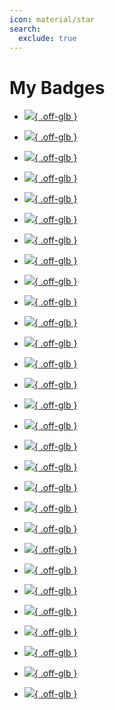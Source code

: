```yaml
---
icon: material/star
search:
  exclude: true
---
```


# My Badges

<div class="grid cards" markdown id="wrapper-grid-template-columns-small">

* [![](assets/images/badges/0a5e8460-5fab-11ee-aac4-bea50ffe6cb4.png){ .off-glb }](https://academy.hackthebox.com/achievement/badge/0a5e8460-5fab-11ee-aac4-bea50ffe6cb4)

* [![](assets/images/badges/0bcb28ff-65ea-11ee-aac4-bea50ffe6cb4.png){ .off-glb }](https://academy.hackthebox.com/achievement/badge/0bcb28ff-65ea-11ee-aac4-bea50ffe6cb4)

* [![](assets/images/badges/1b59a85f-45ce-11ee-acfc-bea50ffe6cb4.png){ .off-glb }](https://academy.hackthebox.com/achievement/badge/1b59a85f-45ce-11ee-acfc-bea50ffe6cb4)

* [![](assets/images/badges/2087433b-4ff3-11ee-acfc-bea50ffe6cb4.png){ .off-glb }](https://academy.hackthebox.com/achievement/badge/2087433b-4ff3-11ee-acfc-bea50ffe6cb4)

* [![](assets/images/badges/2bd3fa0e-70c4-11ee-b5a6-bea50ffe6cb4.png){ .off-glb }](https://academy.hackthebox.com/achievement/badge/2bd3fa0e-70c4-11ee-b5a6-bea50ffe6cb4)

* [![](assets/images/badges/2bd573c7-70c4-11ee-b5a6-bea50ffe6cb4.png){ .off-glb }](https://academy.hackthebox.com/achievement/badge/2bd573c7-70c4-11ee-b5a6-bea50ffe6cb4)

* [![](assets/images/badges/30970e1e-d6ff-11ee-891c-bea50ffe6cb4.png){ .off-glb }](https://academy.hackthebox.com/achievement/badge/30970e1e-d6ff-11ee-891c-bea50ffe6cb4)

* [![](assets/images/badges/309961f2-d6ff-11ee-891c-bea50ffe6cb4.png){ .off-glb }](https://academy.hackthebox.com/achievement/badge/309961f2-d6ff-11ee-891c-bea50ffe6cb4)

* [![](assets/images/badges/47bec975-afbc-11ee-bfb6-bea50ffe6cb4.png){ .off-glb }](https://academy.hackthebox.com/achievement/badge/47bec975-afbc-11ee-bfb6-bea50ffe6cb4)

* [![](assets/images/badges/54d0d164-9f5f-11ee-bfb6-bea50ffe6cb4.png){ .off-glb }](https://academy.hackthebox.com/achievement/badge/54d0d164-9f5f-11ee-bfb6-bea50ffe6cb4)

* [![](assets/images/badges/555aea21-47db-11ee-acfc-bea50ffe6cb4.png){ .off-glb }](https://academy.hackthebox.com/achievement/badge/555aea21-47db-11ee-acfc-bea50ffe6cb4)

* [![](assets/images/badges/58d7ad4b-99af-11ee-bfb6-bea50ffe6cb4.png){ .off-glb }](https://academy.hackthebox.com/achievement/badge/58d7ad4b-99af-11ee-bfb6-bea50ffe6cb4)

* [![](assets/images/badges/5eaaed83-6380-11ee-aac4-bea50ffe6cb4.png){ .off-glb }](https://academy.hackthebox.com/achievement/badge/5eaaed83-6380-11ee-aac4-bea50ffe6cb4)

* [![](assets/images/badges/5f4422d5-7003-11ee-aac4-bea50ffe6cb4.png){ .off-glb }](https://academy.hackthebox.com/achievement/badge/5f4422d5-7003-11ee-aac4-bea50ffe6cb4)

* [![](assets/images/badges/64bcfa5b-6e62-11ee-aac4-bea50ffe6cb4.png){ .off-glb }](https://academy.hackthebox.com/achievement/badge/64bcfa5b-6e62-11ee-aac4-bea50ffe6cb4)

* [![](assets/images/badges/6d5c8743-914d-11ee-bfb6-bea50ffe6cb4.png){ .off-glb }](https://academy.hackthebox.com/achievement/badge/6d5c8743-914d-11ee-bfb6-bea50ffe6cb4)

* [![](assets/images/badges/74b15d1a-cefb-11ee-891c-bea50ffe6cb4.png){ .off-glb }](https://academy.hackthebox.com/achievement/badge/74b15d1a-cefb-11ee-891c-bea50ffe6cb4)

* [![](assets/images/badges/74bbc7c5-cefb-11ee-891c-bea50ffe6cb4.png){ .off-glb }](https://academy.hackthebox.com/achievement/badge/74bbc7c5-cefb-11ee-891c-bea50ffe6cb4)

* [![](assets/images/badges/7ae0b826-62dc-11ee-aac4-bea50ffe6cb4.png){ .off-glb }](https://academy.hackthebox.com/achievement/badge/7ae0b826-62dc-11ee-aac4-bea50ffe6cb4)

* [![](assets/images/badges/990a5618-8fb4-11ee-bfb6-bea50ffe6cb4.png){ .off-glb }](https://academy.hackthebox.com/achievement/badge/990a5618-8fb4-11ee-bfb6-bea50ffe6cb4)

* [![](assets/images/badges/af11ccba-a5b4-11ee-bfb6-bea50ffe6cb4.png){ .off-glb }](https://academy.hackthebox.com/achievement/badge/af11ccba-a5b4-11ee-bfb6-bea50ffe6cb4)

* [![](assets/images/badges/b1812fac-addf-11ee-bfb6-bea50ffe6cb4.png){ .off-glb }](https://academy.hackthebox.com/achievement/badge/b1812fac-addf-11ee-bfb6-bea50ffe6cb4)

* [![](assets/images/badges/b7b9e6d5-c416-11ee-891c-bea50ffe6cb4.png){ .off-glb }](https://academy.hackthebox.com/achievement/badge/b7b9e6d5-c416-11ee-891c-bea50ffe6cb4)

* [![](assets/images/badges/bc4fc867-6086-11ee-aac4-bea50ffe6cb4.png){ .off-glb }](https://academy.hackthebox.com/achievement/badge/bc4fc867-6086-11ee-aac4-bea50ffe6cb4)

* [![](assets/images/badges/bf83ff78-8210-11ee-b5a6-bea50ffe6cb4.png){ .off-glb }](https://academy.hackthebox.com/achievement/badge/bf83ff78-8210-11ee-b5a6-bea50ffe6cb4)

* [![](assets/images/badges/c91c44b5-d6ba-11ee-891c-bea50ffe6cb4.png){ .off-glb }](https://academy.hackthebox.com/achievement/badge/c91c44b5-d6ba-11ee-891c-bea50ffe6cb4)

* [![](assets/images/badges/d55c4956-8dd8-11ee-bfb6-bea50ffe6cb4.png){ .off-glb }](https://academy.hackthebox.com/achievement/badge/d55c4956-8dd8-11ee-bfb6-bea50ffe6cb4)

* [![](assets/images/badges/eae9c74f-64f3-11ee-aac4-bea50ffe6cb4.png){ .off-glb }](https://academy.hackthebox.com/achievement/badge/eae9c74f-64f3-11ee-aac4-bea50ffe6cb4)

* [![](assets/images/badges/ed1d490b-80e0-11ee-b5a6-bea50ffe6cb4.png){ .off-glb }](https://academy.hackthebox.com/achievement/badge/ed1d490b-80e0-11ee-b5a6-bea50ffe6cb4)

</div>
